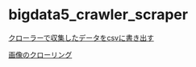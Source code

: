 # bigdata5_crawler_scraper

[クローラーで収集したデータをcsvに書き出す](./crawler2csv/crawler2csv.md)

[画像のクローリング](./crawler_image/crawler_image.md)
